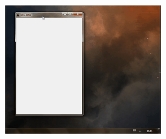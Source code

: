 ![Demo GIF](https://raw.githubusercontent.com/MeTaLiKiD/CSharpNotifyIconSample/master/README/NotifyIconDemo.gif)
